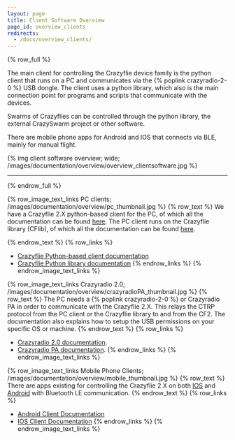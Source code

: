 ```yaml
---
layout: page
title: Client Software Overview
page_id: overview_clients
redirects:
  - /docs/overview_clients/
---
```


{% row_full %}

The main client for controlling the Crazyflie device family is the python client that runs on a PC and communicates via the {% poplink crazyradio-2-0 %} USB dongle. The client uses a python library, which also is the main connection point for programs and scripts that communicate with the devices.

Swarms of Crazyflies can be controlled through the python library, the external CrazySwarm project or other software.

There are mobile phone apps for Android and IOS that connects via BLE, mainly for manual flight.

{% img client software overview; wide; /images/documentation/overview/overview_clientsoftware.jpg %}

---

{% endrow_full %}


{% row_image_text_links PC clients; /images/documentation/overview/pc_thumbnail.jpg %}
{% row_text %}
We have a Crazyflie 2.X python-based client for the PC, of which all the documentation can be found [here](/documentation/repository/crazyflie-clients-python/master/). The PC client runs on the Crazyflie library (CFlib), of which all the documentation can be found [here](/documentation/repository/crazyflie-lib-python/master/).

{% endrow_text %}
{% row_links %}
* [Crazyflie Python-based client documentation](/documentation/repository/crazyflie-clients-python/master/)
* [Crazyflie Python library documentation](/documentation/repository/crazyflie-lib-python/master/)
{% endrow_links %}
{% endrow_image_text_links %}


{% row_image_text_links Crazyradio 2.0; /images/documentation/overview/crazyradioPA_thumbnail.jpg %}
{% row_text %}
The PC needs a {% poplink crazyradio-2-0 %} or Crazyradio PA in order to communicate with the Crazyflie 2.X. This relays the CTRP protocol from the PC client or the Crazyflie library to and from the CF2. The documentation also explains how to setup the USB permissions on your specific OS or machine.
{% endrow_text %}
{% row_links %}
* [Crazyradio 2.0 documentation](/documentation/repository/crazyradio2-firmware/main/).
* [Crazyradio PA documentation](/documentation/repository/crazyradio-firmware/master/).
{% endrow_links %}
{% endrow_image_text_links %}


{% row_image_text_links Mobile Phone Clients; /images/documentation/overview/mobile_thumbnail.jpg %}
{% row_text %}
There are apps existing for controlling the Crazyflie 2.X on both [IOS](https://apps.apple.com/us/app/crazyflie-2-0/id946151480) and [Android](https://play.google.com/store/apps/details?id=se.bitcraze.crazyfliecontrol2) with Bluetooth LE communication.
{% endrow_text %}
{% row_links %}
* [Android Client Documentation](/documentation/repository/crazyflie-android-client/master/)
* [IOS Client Documentation](/documentation/repository/crazyflie2-ios-client/master/)
{% endrow_links %}
{% endrow_image_text_links %}

